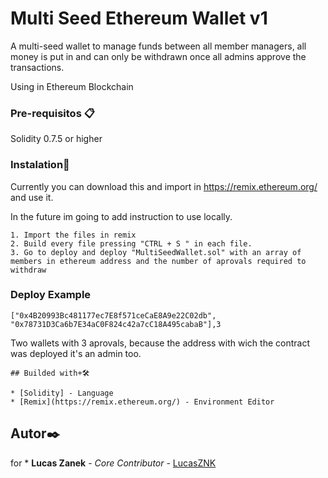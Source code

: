 # Multi Seed Ethereum Wallet v1

A multi-seed wallet to manage funds between all member managers, all money is put in and can only be withdrawn once all admins approve the transactions.

Using in Ethereum Blockchain


### Pre-requisitos 📋

Solidity 0.7.5 or higher



### Instalation🔧

Currently you can download this and import in https://remix.ethereum.org/ and use it. 

In the future im going to add instruction to use locally.

```
1. Import the files in remix
2. Build every file pressing "CTRL + S " in each file.
3. Go to deploy and deploy "MultiSeedWallet.sol" with an array of members in ethereum address and the number of aprovals required to withdraw
```
### Deploy Example



```
["0x4B20993Bc481177ec7E8f571ceCaE8A9e22C02db", "0x78731D3Ca6b7E34aC0F824c42a7cC18A495cabaB"],3

```
Two wallets with 3 aprovals, because the address with wich the contract was deployed it's an admin too.

```
## Builded with+🛠️

* [Solidity] - Language
* [Remix](https://remix.ethereum.org/) - Environment Editor 

```
## Autor✒️


 for * **Lucas Zanek** - *Core Contributor* - [LucasZNK](https://github.com/LucasZNK)
